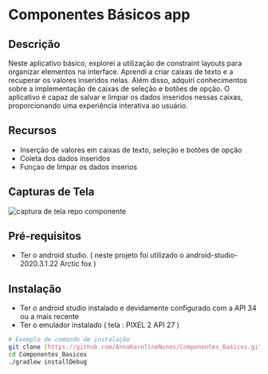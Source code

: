 # Componentes Básicos app

## Descrição

Neste aplicativo básico, explorei a utilização de constraint layouts para organizar elementos na interface. Aprendi a criar caixas de texto e a recuperar os valores inseridos nelas. Além disso, adquiri conhecimentos sobre a implementação de caixas de seleção e botões de opção. O aplicativo é capaz de salvar e limpar os dados inseridos nessas caixas, proporcionando uma experiência interativa ao usuário.

## Recursos

- Inserção de valores em caixas de texto, seleção e botões de opção
- Coleta dos dados inseridos
- Funçao de limpar os dados inserios 

## Capturas de Tela

![captura de tela repo componente](https://github.com/AnnaKarolineNunes/Componentes_Basicos/assets/101477642/98fdf5e5-1d75-4d1c-b8e3-00c28c4cd8ce)



## Pré-requisitos

- Ter o android studio. ( neste projeto foi utilizado o android-studio-2020.3.1.22 Arctic fox )

## Instalação

- Ter o android studio instalado e devidamente configurado com a API 34 ou a mais recente
- Ter o emulador instalado ( tela : PIXEL 2 API 27 )

```bash
# Exemplo de comando de instalação
git clone [https://github.com/AnnaKarolineNunes/Componentes_Basicos.git]
cd Componentes_Basicos
./gradlew installDebug
